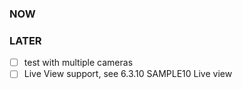 ### NOW

### LATER
- [ ] test with multiple cameras
- [ ] Live View support, see 6.3.10 SAMPLE10 Live view
